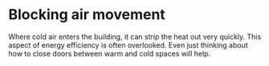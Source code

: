 # Blocking air movement

Where cold air enters the building, it can strip the heat out very quickly.  This aspect of energy efficiency is often overlooked.  Even just thinking about how to close doors between warm and cold spaces will help.